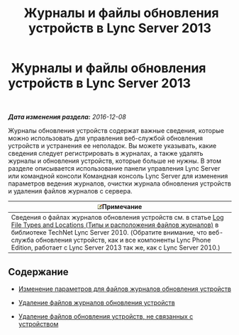 ﻿---
title: " Журналы и файлы обновления устройств в Lync Server 2013"
TOCTitle: " Журналы и файлы обновления устройств в Lync Server 2013"
ms:assetid: f7f822b8-0a62-4ff2-a4cb-1ab1ed7503eb
ms:mtpsurl: https://technet.microsoft.com/ru-ru/library/JJ994090(v=OCS.15)
ms:contentKeyID: 52058535
ms.date: 12/10/2016
mtps_version: v=OCS.15
ms.translationtype: HT
---

#  Журналы и файлы обновления устройств в Lync Server 2013

 

_**Дата изменения раздела:** 2016-12-08_

Журналы обновления устройств содержат важные сведения, которые можно использовать для управления веб-службой обновления устройств и устранения ее неполадок. Вы можете указывать, какие сведения следует регистрировать в журналах, а также удалять журналы и обновления устройств, которые больше не нужны. В этом разделе описывается использование панели управления Lync Server или командной консоли Командная консоль Lync Server для изменения параметров ведения журналов, очистки журнала обновления устройств и удаления файлов журналов с сервера.

<table>
<thead>
<tr class="header">
<th><img src="images/Gg398412.note(OCS.15).gif" title="note" alt="note" />Примечание</th>
</tr>
</thead>
<tbody>
<tr class="odd">
<td>Сведения о файлах журналов обновления устройств см. в статье <a href="http://technet.microsoft.com/ru-ru/library/gg398250(v=ocs.14).aspx">Log File Types and Locations (Типы и расположения файлов журналов)</a> в библиотеке TechNet Lync Server 2010. (Обратите внимание, что веб-служба обновления устройств, как и все компоненты Lync Phone Edition, работает с Lync Server 2013 так же, как с Lync Server 2010.)</td>
</tr>
</tbody>
</table>


## Содержание

  - [Изменение параметров для файлов журналов обновления устройств](lync-server-2013-modify-settings-for-device-update-log-files.md)

  - [Удаление файлов журналов обновления устройств](lync-server-2013-delete-device-update-log-files.md)

  - [Удаление файлов обновления устройств, не связанных с устройством](lync-server-2013-remove-device-update-files-not-associated-with-a-device.md)

